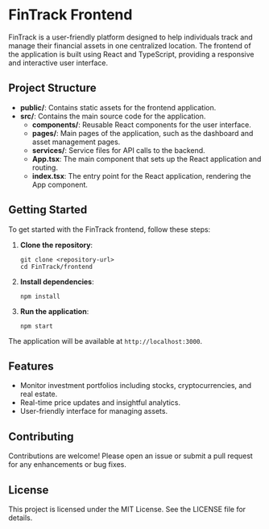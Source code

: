 # FinTrack Frontend

FinTrack is a user-friendly platform designed to help individuals track and manage their financial assets in one centralized location. The frontend of the application is built using React and TypeScript, providing a responsive and interactive user interface.

## Project Structure

- **public/**: Contains static assets for the frontend application.
- **src/**: Contains the main source code for the application.
  - **components/**: Reusable React components for the user interface.
  - **pages/**: Main pages of the application, such as the dashboard and asset management pages.
  - **services/**: Service files for API calls to the backend.
  - **App.tsx**: The main component that sets up the React application and routing.
  - **index.tsx**: The entry point for the React application, rendering the App component.

## Getting Started

To get started with the FinTrack frontend, follow these steps:

1. **Clone the repository**:
   ```
   git clone <repository-url>
   cd FinTrack/frontend
   ```

2. **Install dependencies**:
   ```
   npm install
   ```

3. **Run the application**:
   ```
   npm start
   ```

The application will be available at `http://localhost:3000`.

## Features

- Monitor investment portfolios including stocks, cryptocurrencies, and real estate.
- Real-time price updates and insightful analytics.
- User-friendly interface for managing assets.

## Contributing

Contributions are welcome! Please open an issue or submit a pull request for any enhancements or bug fixes.

## License

This project is licensed under the MIT License. See the LICENSE file for details.